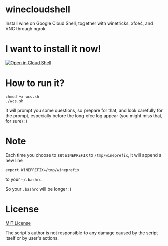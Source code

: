 # winecloudshell
Install wine on Google Cloud Shell, together with winetricks, xfce4, and VNC through ngrok

# I want to install it now!
[![Open in Cloud Shell](https://gstatic.com/cloudssh/images/open-btn.svg)](https://shell.cloud.google.com/cloudshell/editor?cloudshell_git_repo=https%3A%2F%2Fgithub.com%2Fraspiduino%2Fwinecloudshell&cloudshell_git_branch=main&cloudshell_tutorial=README.md)

# How to run it?

```
chmod +x wcs.sh
./wcs.sh
```

It will prompt you some questions, so prepare for that, and look carefully for the prompt, especially before the long xfce log appear (you might miss that, for sure) :)

# Note
Each time you choose to set `WINEPREFIX` to `/tmp/wineprefix`, it will append a new line

```
export WINEPREFIX=/tmp/wineprefix
```

to your `~/.bashrc`.

So your `.bashrc` will be longer :)

# License
[MIT License](https://github.com/raspiduino/winecloudshell/blob/main/LICENSE)

The script's author is not responsible to any damage caused by the script itself or by user's actions.
